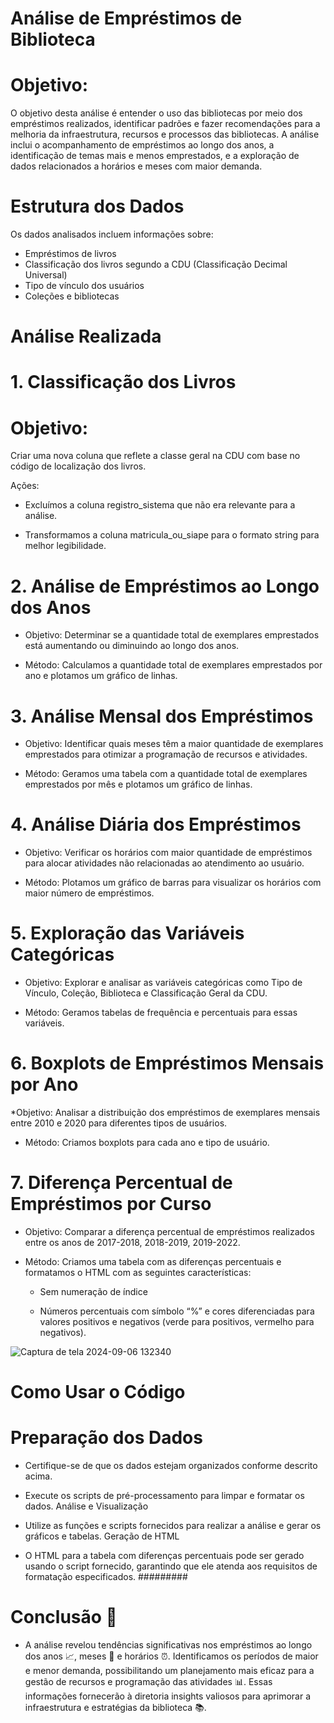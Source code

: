 # Análise de Empréstimos de Biblioteca
# Objetivo:
O objetivo desta análise é entender o uso das bibliotecas por meio dos empréstimos realizados, identificar padrões e fazer recomendações para a melhoria da infraestrutura, recursos e processos das bibliotecas. A análise inclui o acompanhamento de empréstimos ao longo dos anos, a identificação de temas mais e menos emprestados, e a exploração de dados relacionados a horários e meses com maior demanda.
##
# Estrutura dos Dados
Os dados analisados incluem informações sobre:

* Empréstimos de livros
* Classificação dos livros segundo a CDU (Classificação Decimal Universal)
* Tipo de vínculo dos usuários
* Coleções e bibliotecas
##
# Análise Realizada
# 1. Classificação dos Livros

# Objetivo:

 Criar uma nova coluna que reflete a classe geral na CDU com base no código de localização dos livros.
 
Ações:

* Excluímos a coluna registro_sistema que não era relevante para a análise.

* Transformamos a coluna matricula_ou_siape para o formato string para melhor legibilidade.
##
# 2. Análise de Empréstimos ao Longo dos Anos
   
* Objetivo: Determinar se a quantidade total de exemplares emprestados está aumentando ou diminuindo ao longo dos anos.

* Método: Calculamos a quantidade total de exemplares emprestados por ano e plotamos um gráfico de linhas.
##
# 3. Análise Mensal dos Empréstimos

* Objetivo: Identificar quais meses têm a maior quantidade de exemplares emprestados para otimizar a programação de recursos e atividades.
  
* Método: Geramos uma tabela com a quantidade total de exemplares emprestados por mês e plotamos um gráfico de linhas.
##
# 4. Análise Diária dos Empréstimos

* Objetivo: Verificar os horários com maior quantidade de empréstimos para alocar atividades não relacionadas ao atendimento ao usuário.

* Método: Plotamos um gráfico de barras para visualizar os horários com maior número de empréstimos.
##
# 5. Exploração das Variáveis Categóricas

* Objetivo: Explorar e analisar as variáveis categóricas como Tipo de Vínculo, Coleção, Biblioteca e Classificação Geral da CDU.

* Método: Geramos tabelas de frequência e percentuais para essas variáveis.
##
# 6. Boxplots de Empréstimos Mensais por Ano

*Objetivo: Analisar a distribuição dos empréstimos de exemplares mensais entre 2010 e 2020 para diferentes tipos de usuários.

* Método: Criamos boxplots para cada ano e tipo de usuário.
##
# 7. Diferença Percentual de Empréstimos por Curso
   
* Objetivo: Comparar a diferença percentual de empréstimos realizados entre os anos de 2017-2018, 2018-2019, 2019-2022.
  
* Método: Criamos uma tabela com as diferenças percentuais e formatamos o HTML com as seguintes características:
  
    * Sem numeração de índice
      
    *  Números percentuais com símbolo “%” e cores diferenciadas para valores positivos e negativos (verde para positivos, vermelho para negativos).
 
![Captura de tela 2024-09-06 132340](https://github.com/user-attachments/assets/309c34f3-1ec5-4533-8265-da598b9fce17)

  ##
  # Como Usar o Código
  
# Preparação dos Dados

* Certifique-se de que os dados estejam organizados conforme descrito acima.

* Execute os scripts de pré-processamento para limpar e formatar os dados.
  Análise e Visualização

* Utilize as funções e scripts fornecidos para realizar a análise e gerar os gráficos e tabelas.
  Geração de HTML

* O HTML para a tabela com diferenças percentuais pode ser gerado usando o script fornecido, garantindo que ele atenda aos requisitos de formatação especificados.
#########

# Conclusão 🎯

* A análise revelou tendências significativas nos empréstimos ao longo dos anos 📈, meses 📅 e horários ⏰. Identificamos os períodos de maior e menor demanda, possibilitando um planejamento mais eficaz para a gestão de recursos e programação das atividades 📊. Essas informações fornecerão à diretoria insights valiosos para aprimorar a infraestrutura e estratégias da biblioteca 📚.















